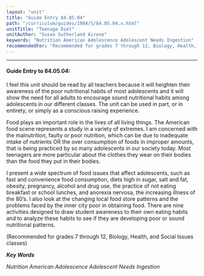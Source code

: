 ```yaml
---
layout: "unit"
title: "Guide Entry 84.05.04"
path: "/curriculum/guides/1984/5/84.05.04.x.html"
unitTitle: "Teenage Diet"
unitAuthor: "Susan Sutherland Airone"
keywords: "Nutrition American Adolescence Adolescent Needs Ingestion"
recommendedFor: "Recommended for grades 7 through 12, Biology, Health, and Social Issues classes"
---
```

<body>
<hr/>
<h4>
Guide Entry to 84.05.04:
</h4>
I feel this unit should be read by all teachers because it will heighten their awareness of the poor nutritional habits of most adolescents and it will show the need for all adults to encourage sound nutritional habits among adolescents in our different classes. The unit can be used in part, or in entirety, or simply as a conscious raising experience.
<p>
Food plays an important role in the lives of all living things.  The American food scene represents a study in a variety of extremes.  I am concerned with the malnutrition, faulty or poor nutrition, which can be due to inadequate intake of nutrients OR the over consumption of foods in improper amounts, that is being practiced by so many adolescents in our society today.  Most teenagers are more particular about the clothes they wear on their bodies than the food they put in their bodies.
</p>
<p>
I present a wide spectrum of food issues that affect adolescents, such as fast and convenience food consumption, diets high in sugar, salt and fat, obesity, pregnancy, alcohol and drug use, the practice of not eating breakfast or school lunches, and anorexia nervosa, the increasing illness of the 80’s.  I also look at the changing local food store patterns and the problems faced by the inner city poor in obtaining food.  There are nine activities designed to draw student awareness to their own eating habits and to analyze these habits to see if they are developing poor or sound nutritional patterns.
</p>
<p>
(Recommended for grades 7 through 12, Biology, Health, and Social Issues classes)
</p>
<p>
<b>
<i>
Key Words
</i>
</b>
<br/>
</p>
<p>
<i>
Nutrition American Adolescence Adolescent Needs Ingestion
</i>
</p>
</body>